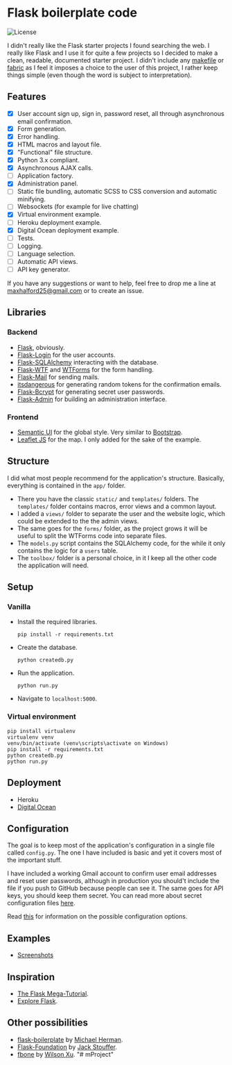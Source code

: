 # Flask boilerplate code

![License](http://img.shields.io/:license-mit-blue.svg)

I didn't really like the Flask starter projects I found searching the web. I really like Flask and I use it for quite a few projects so I decided to make a clean, readable, documented starter project. I didn't include any [makefile](https://www.wikiwand.com/en/Makefile) or [fabric](http://flask.pocoo.org/docs/0.10/patterns/fabric/) as I feel it imposes a choice to the user of this project, I rather keep things simple (even though the word is subject to interpretation).

## Features

- [x] User account sign up, sign in, password reset, all through asynchronous email confirmation.
- [x] Form generation.
- [x] Error handling.
- [x] HTML macros and layout file.
- [x] "Functional" file structure.
- [x] Python 3.x compliant.
- [x] Asynchronous AJAX calls.
- [ ] Application factory.
- [x] Administration panel.
- [ ] Static file bundling, automatic SCSS to CSS conversion and automatic minifying.
- [ ] Websockets (for example for live chatting)
- [x] Virtual environment example.
- [ ] Heroku deployment example.
- [x] Digital Ocean deployment example.
- [ ] Tests.
- [ ] Logging.
- [ ] Language selection.
- [ ] Automatic API views.
- [ ] API key generator.

If you have any suggestions or want to help, feel free to drop me a line at <maxhalford25@gmail.com> or to create an issue.

## Libraries

### Backend

- [Flask](http://flask.pocoo.org/), obviously.
- [Flask-Login](https://flask-login.readthedocs.org/en/latest/) for the user accounts.
- [Flask-SQLAlchemy](https://pythonhosted.org/Flask-SQLAlchemy/) interacting with the database.
- [Flask-WTF](https://flask-wtf.readthedocs.org/en/latest/) and [WTForms](https://wtforms.readthedocs.org/en/latest/) for the form handling.
- [Flask-Mail](https://pythonhosted.org/Flask-Mail/) for sending mails.
- [itsdangerous](http://pythonhosted.org/itsdangerous/) for generating random tokens for the confirmation emails.
- [Flask-Bcrypt](https://flask-bcrypt.readthedocs.org/en/latest/) for generating secret user passwords.
- [Flask-Admin](https://flask-admin.readthedocs.org/en/latest/) for building an administration interface.

### Frontend

- [Semantic UI](http://semantic-ui.com/) for the global style. Very similar to [Bootstrap](http://getbootstrap.com/).
- [Leaflet JS](http://leafletjs.com/) for the map. I only added for the sake of the example.

## Structure

I did what most people recommend for the application's structure. Basically, everything is contained in the ``app/`` folder.

- There you have the classic ``static/`` and ``templates/`` folders. The ``templates/`` folder contains macros, error views and a common layout.
- I added a ``views/`` folder to separate the user and the website logic, which could be extended to the the admin views.
- The same goes for the ``forms/`` folder, as the project grows it will be useful to split the WTForms code into separate files.
- The ``models.py`` script contains the SQLAlchemy code, for the while it only contains the logic for a ``users`` table.
- The ``toolbox/`` folder is a personal choice, in it I keep all the other code the application will need.


## Setup

### Vanilla

- Install the required libraries.

	``pip install -r requirements.txt``

- Create the database.

	``python createdb.py``

- Run the application.

	``python run.py``

- Navigate to ``localhost:5000``.


### Virtual environment

```
pip install virtualenv
virtualenv venv
venv/bin/activate (venv\scripts\activate on Windows)
pip install -r requirements.txt
python createdb.py
python run.py
```


## Deployment

- Heroku
- [Digital Ocean](deployment/Digital-Ocean.md)


## Configuration

The goal is to keep most of the application's configuration in a single file called ``config.py``. The one I have included is basic and yet it covers most of the important stuff.

I have included a working Gmail account to confirm user email addresses and reset user passwords, although in production you should't include the file if you push to GitHub because people can see it. The same goes for API keys, you should keep them secret. You can read more about secret configuration files [here](https://exploreflask.com/configuration.html).

Read [this](http://flask.pocoo.org/docs/0.10/config/) for information on the possible configuration options.


## Examples

- [Screenshots](screenshots/)


## Inspiration

- [The Flask Mega-Tutorial](http://blog.miguelgrinberg.com/post/the-flask-mega-tutorial-part-i-hello-world).
- [Explore Flask](https://exploreflask.com/index.html).


## Other possibilities

- [flask-boilerplate](https://github.com/mjhea0/flask-boilerplate) by [Michael Herman](https://github.com/mjhea0).
- [Flask-Foundation](https://github.com/JackStouffer/Flask-Foundation) by [Jack Stouffer](https://github.com/JackStouffer).
- [fbone](https://github.com/imwilsonxu/fbone) by [Wilson Xu](https://github.com/imwilsonxu).
"# mProject" 
